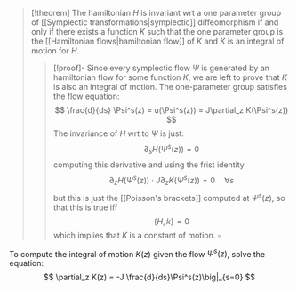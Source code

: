 > [!theorem]
> The hamiltonian $H$ is invariant wrt a one parameter group of [[Symplectic transformations|symplectic]] diffeomorphism if and only if there exists a function $K$ such that the one parameter group is the [[Hamiltonian flows|hamiltonian flow]] of $K$ and $K$ is an integral of motion for $H$.
> > [!proof]-
> > Since every symplectic flow $\Psi$ is generated by an hamiltonian flow for some function $K$, we are left to prove that $K$ is also an integral of motion. 
> > The one-parameter group satisfies the flow equation:
> > $$
> > \frac{d}{ds} \Psi^s(z) = u(\Psi^s(z)) = J\partial_z K(\Psi^s(z))
> > $$
> > The invariance of $H$ wrt to $\Psi$ is just:
> > $$
> > \partial_s H(\Psi^s(z)) = 0
> > $$
> > computing this derivative and using the frist identity
> > $$
> > \partial_z H(\Psi^s(z)) \cdot J \partial_z K(\Psi^s(z)) = 0 \quad \forall s
> > $$
> > but this is just the [[Poisson's brackets]] computed at $\Psi^s(z)$, so that this is true iff
> > $$
> > \{H,k\} = 0 
> > $$
> > which implies that $K$ is a constant of motion. $\square$


To compute the integral of motion $K(z)$ given the flow $\Psi^s(z)$, solve the equation:
$$
\partial_z K(z) = -J \frac{d}{ds}\Psi^s(z)\big|_{s=0}
$$
